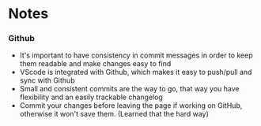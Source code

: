 # Notes

### Github
- It's important to have consistency in commit messages in order to keep them readable and make changes easy to find
- VScode is integrated with Github, which makes it easy to push/pull and sync with Github
- Small and consistent commits are the way to go, that way you have flexibility and an easily trackable changelog
- Commit your changes before leaving the page if working on GitHub, otherwise it won't save them.  (Learned that the hard way)
